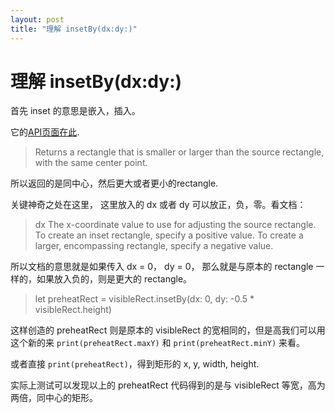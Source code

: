 ```yaml
---
layout: post
title: "理解 insetBy(dx:dy:)"
---
```


# 理解 insetBy(dx:dy:)

首先 inset 的意思是嵌入，插入。

它的[API页面在此](https://developer.apple.com/reference/coregraphics/cgrect/1454218-insetby).


> Returns a rectangle that is smaller or larger than the source rectangle, with the same center point.


所以返回的是同中心，然后更大或者更小的rectangle.


关键神奇之处在这里， 这里放入的 dx 或者 dy 可以放正，负，零。看文档：

> dx
The x-coordinate value to use for adjusting the source rectangle. To create an inset rectangle, specify a positive value. To create a larger, encompassing rectangle, specify a negative value.


所以文档的意思就是如果传入 dx = 0， dy = 0， 那么就是与原本的 rectangle 一样的，如果放入负的，则是更大的 rectangle。


> let preheatRect = visibleRect.insetBy(dx: 0, dy: -0.5 * visibleRect.height)
> 


这样创造的 preheatRect 则是原本的 visibleRect 的宽相同的，但是高我们可以用这个新的来 `print(preheatRect.maxY)` 和 `print(preheatRect.minY)` 来看。


或者直接 `print(preheatRect)`，得到矩形的 x, y, width, height.

实际上测试可以发现以上的 preheatRect 代码得到的是与 visibleRect 等宽，高为两倍，同中心的矩形。



